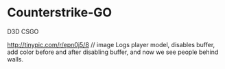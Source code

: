 Counterstrike-GO
================

D3D CSGO

http://tinypic.com/r/epn0j5/8 // image
Logs player model, disables buffer, add color before and after disabling buffer, and now we see people behind walls.
